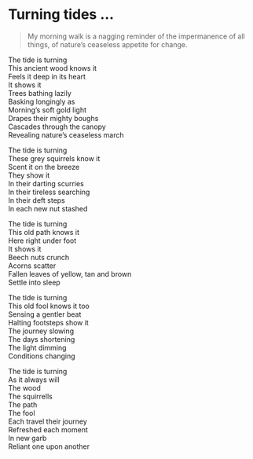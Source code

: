 # Turning tides …  
> My morning walk is a nagging reminder of the impermanence of all things, of nature’s ceaseless appetite for change.  

The tide is turning  
This ancient wood knows it  
Feels it deep in its heart  
It shows it  
Trees bathing lazily  
Basking longingly as  
Morning’s soft gold light  
Drapes their mighty boughs  
Cascades through the canopy  
Revealing nature’s ceaseless march  
  
The tide is turning  
These grey squirrels know it  
Scent it on the breeze  
They show it   
In their darting scurries  
In their tireless searching  
In their deft steps  
In each new nut stashed  
  
The tide is turning  
This old path knows it  
Here right under foot  
It shows it  
Beech nuts crunch  
Acorns scatter  
Fallen leaves of yellow, tan and brown  
Settle into sleep  
  
The tide is turning  
This old fool knows it too  
Sensing a gentler beat  
Halting footsteps show it  
The journey slowing  
The days shortening   
The light dimming   
Conditions changing  
  
The tide is turning  
As it always will  
The wood  
The squirrells  
The path  
The fool  
Each travel their journey  
Refreshed each moment  
In new garb  
Reliant one upon another   
  
  
